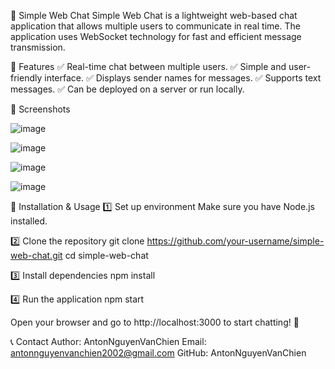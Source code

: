 💬 Simple Web Chat
Simple Web Chat is a lightweight web-based chat application that allows multiple users to communicate in real time. 
The application uses WebSocket technology for fast and efficient message transmission.

🚀 Features
✅ Real-time chat between multiple users.
✅ Simple and user-friendly interface.
✅ Displays sender names for messages.
✅ Supports text messages.
✅ Can be deployed on a server or run locally.

📸 Screenshots

![image](https://github.com/user-attachments/assets/a35c6d96-e139-45b4-9962-a18aa298d0fe)

![image](https://github.com/user-attachments/assets/14d23a5d-95e5-4b99-98cd-7e2530640320)

![image](https://github.com/user-attachments/assets/8e5cfb64-098c-4049-bdcf-8659b2dd85cd)

![image](https://github.com/user-attachments/assets/4f888e0e-8734-4ab1-8999-31a9211d8fdc)

📜 Installation & Usage
1️⃣ Set up environment
Make sure you have Node.js installed.

2️⃣ Clone the repository
git clone https://github.com/your-username/simple-web-chat.git
cd simple-web-chat

3️⃣ Install dependencies
npm install

4️⃣ Run the application
npm start

Open your browser and go to http://localhost:3000 to start chatting! 🎉

📞 Contact
Author: AntonNguyenVanChien
Email: antonnguyenvanchien2002@gmail.com
GitHub: AntonNguyenVanChien

